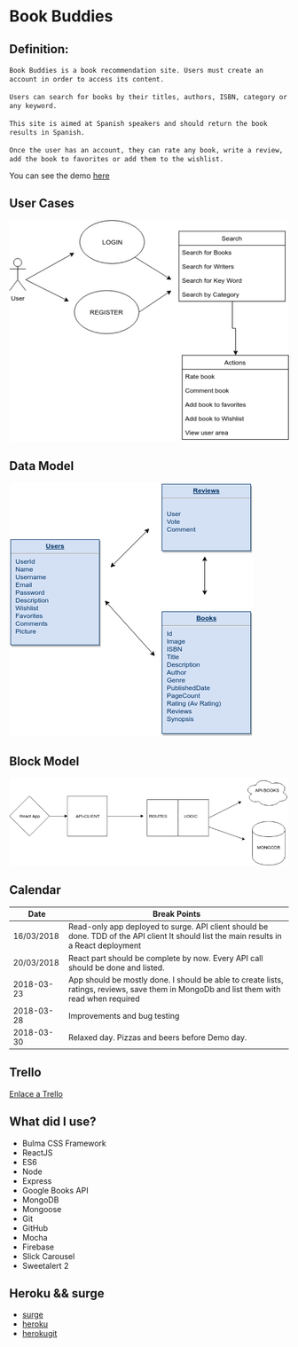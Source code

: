 # Book Buddies


## Definition:


    Book Buddies is a book recommendation site. Users must create an account in order to access its content.

    Users can search for books by their titles, authors, ISBN, category or any keyword.

    This site is aimed at Spanish speakers and should return the book results in Spanish.

    Once the user has an account, they can rate any book, write a review, add the book to favorites or add them to the wishlist.


You can see the demo [here](http://book-buddies.surge.sh/#/)

## User Cases

![user cases](./design/img/Data-Views-UML/usercases.png)


## Data Model


![Data Model](./design/img/Data-Views-UML/DataModel.png)


## Block Model

![Block model](./design/img/Data-Views-UML/Flujo.png)




## Calendar 

|    Date   |  Break Points  |
|------------|-----------------|
| 16/03/2018 | Read-only app deployed to surge. API client should be done. TDD of the API client It should list the main results in a React deployment| 
| 20/03/2018 | React part should be complete by now. Every API call should be done and listed. | 
| 2018-03-23 | App should be mostly done. I should be able to create lists, ratings, reviews, save them in MongoDb and list them with read when required| 
| 2018-03-28 | Improvements and bug testing| 
| 2018-03-30 | Relaxed day. Pizzas and beers before Demo day. | 


## Trello

[Enlace a Trello](https://trello.com/b/VuBC8YmB/book-buddies)

## What did I use?

-   Bulma CSS Framework
-   ReactJS
-   ES6
-   Node
-   Express
-   Google Books API
-   MongoDB
-   Mongoose
-   Git
-   GitHub
-   Mocha
-   Firebase
-   Slick Carousel
-   Sweetalert 2

## Heroku && surge

-   [surge](http://book-buddies.surge.sh/#/)
-   [heroku](https://aqueous-tundra-90892.herokuapp.com/)
-   [herokugit](https://git.heroku.com/aqueous-tundra-90892.git)